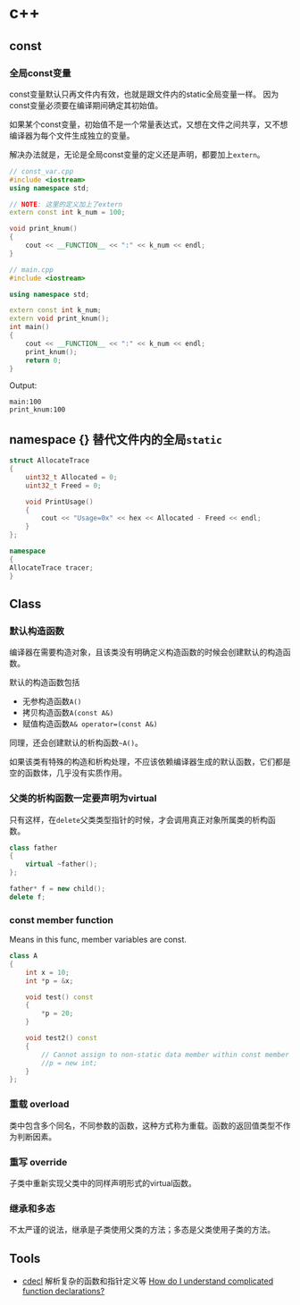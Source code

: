 
# c++

## const

### 全局const变量

const变量默认只再文件内有效，也就是跟文件内的static全局变量一样。
因为const变量必须要在编译期间确定其初始值。

如果某个const变量，初始值不是一个常量表达式，又想在文件之间共享，又不想编译器为每个文件生成独立的变量。

解决办法就是，无论是全局const变量的定义还是声明，都要加上`extern`。

```cpp
// const_var.cpp
#include <iostream>
using namespace std;

// NOTE: 这里的定义加上了extern
extern const int k_num = 100;

void print_knum()
{
    cout << __FUNCTION__ << ":" << k_num << endl;
}

```

``` cpp
// main.cpp
#include <iostream>

using namespace std;

extern const int k_num;
extern void print_knum();
int main()
{
    cout << __FUNCTION__ << ":" << k_num << endl;
    print_knum();
    return 0;
}
```

Output:

``` shell
main:100
print_knum:100
```

## namespace {} 替代文件内的全局`static`

``` c++
struct AllocateTrace
{
    uint32_t Allocated = 0;
    uint32_t Freed = 0;

    void PrintUsage()
    {
        cout << "Usage=0x" << hex << Allocated - Freed << endl;
    }
};

namespace
{
AllocateTrace tracer;
}
```

## Class

### 默认构造函数

编译器在需要构造对象，且该类没有明确定义构造函数的时候会创建默认的构造函数。

默认的构造函数包括

- 无参构造函数`A()`
- 拷贝构造函数`A(const A&)`
- 赋值构造函数`A& operator=(const A&)`

同理，还会创建默认的析构函数`~A()`。

如果该类有特殊的构造和析构处理，不应该依赖编译器生成的默认函数，它们都是空的函数体，几乎没有实质作用。

### 父类的析构函数一定要声明为virtual

只有这样，在`delete`父类类型指针的时候，才会调用真正对象所属类的析构函数。

``` c++
class father 
{
    virtual ~father();
};

father* f = new child();
delete f;
```

### const member function

Means in this func, member variables are const.

``` c++
class A
{
    int x = 10;
    int *p = &x;

    void test() const
    {
        *p = 20;
    }

    void test2() const
    {
        // Cannot assign to non-static data member within const member function 'test2'
        //p = new int;
    }
};
```

### 重载 overload

类中包含多个同名，不同参数的函数，这种方式称为重载。函数的返回值类型不作为判断因素。

### 重写 override

子类中重新实现父类中的同样声明形式的virtual函数。

### 继承和多态

不太严谨的说法，继承是子类使用父类的方法；多态是父类使用子类的方法。

## Tools

- [cdecl](https://cdecl.org/)
  解析复杂的函数和指针定义等
  [How do I understand complicated function declarations?](https://stackoverflow.com/a/2663377)
